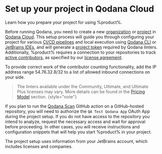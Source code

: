 # Set up your project in Qodana Cloud


<link-summary>
Learn how you prepare your project for using %product%.
</link-summary>

Before running Qodana, you need to create a new [organization](cloud-organizations.topic) or
[project](cloud-projects.topic) in [Qodana Cloud](https://qodana.cloud). This setup process will guide you through 
configuring your project for various [CI/CD pipelines](ci.md) and local execution using [Qodana CLI](https://github.com/JetBrains/qodana-cli) or 
[JetBrains IDEs](qodana-ide-plugin.md), and will generate a [project token](project-token.md) required by Qodana linters. Additionally, 
%product% requires a connection to your repositories to track [active contributors](contributors.md), as specified by our 
[license agreement](https://www.jetbrains.com/legal/docs/agreements/qodana/license/).

<note>
To provide correct work of the contributor counting functionality, add the IP address range
54.76.32.8/32 to a list of allowed inbound connections on your side.
</note>

> The linters available under the Community, Ultimate, and Ultimate Plus licenses may vary. More details can be found in the [Pricing Model](pricing.md#pricing-linters-licenses) section.
{style="note"}

If you plan to run the [Qodana Scan](github.md) GitHub action on a GitHub-hosted repository, you will need to authorize the 
`QA Test Qodana App` OAuth App during the project setup. If you do not have access to the repository you intend to analyze, 
request the necessary access and wait for approval before proceeding. In other cases, you will receive instructions and 
configuration snippets that will help you start %product% in your project. 

The project setup uses information from your JetBrains account, which includes licenses and companies.



